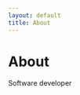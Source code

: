 ```yaml
---
layout: default
title: About
---
```


<div class="post">
	<h1 class="pageTitle">About</h1>
	<p class="intro">Software developer</p>
</div>
